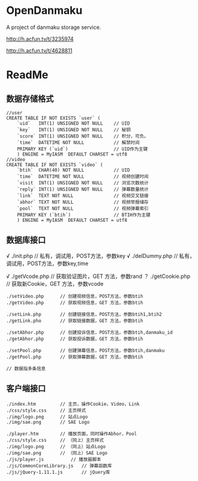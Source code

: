 OpenDanmaku
===========

A project of danmaku storage service.

http://h.acfun.tv/t/3235974

http://h.acfun.tv/t/4628811

#	ReadMe

##	数据存储格式

	//user
	CREATE TABLE IF NOT EXISTS `user` (
		`uid`	INT(1) UNSIGNED	NOT NULL	// UID
		`key`	INT(1) UNSIGNED	NOT NULL	// 秘钥
		`score`	INT(1) UNSIGNED	NOT NULL	// 积分，可负。
		`time`	DATETIME NOT NULL 			// 解禁时间
		PRIMARY KEY (`uid`)					// UID作为主键
		) ENGINE = MyIASM  DEFAULT CHARSET = utf8
	//video
	CREATE TABLE IF NOT EXISTS `video` (
		`btih`	CHAR(40) NOT NULL			// UID
		`time`	DATETIME NOT NULL 			// 视频创建时间
		`visit	INT(1) UNSIGNED	NOT NULL	// 浏览次数统计
		`reply`	INT(1) UNSIGNED	NOT NULL	// 弹幕数量统计
		`link`	TEXT NOT NULL				// 视频交叉链接
		`abhor`	TEXT NOT NULL				// 视频举报储存
		`pool`	TEXT NOT NULL				// 视频弹幕索引
		PRIMARY KEY (`btih`)				// BTIH作为主键
		) ENGINE = MyIASM  DEFAULT CHARSET = utf8

##	数据库接口

√	./init.php			// 私有，调试用，POST方法，参数key
√	./delDummy.php		// 私有，调试用，POST方法，参数key,time
	
√	./getVcode.php		// 获取验证图片，GET 方法，参数rand
？	./getCookie.php		// 获取新Cookie，GET 方法，参数vcode
	
	./setVideo.php		// 创建视频信息，POST方法，参数btih
	./getVideo.php		// 获取视频信息，GET 方法，参数btih

	./setLink.php		// 创建链接信息，POST方法，参数btih1,btih2
	./getLink.pho		// 获取链接数据，GET 方法，参数btih

	./setAbhor.php		// 创建投诉信息，POST方法，参数btih,danmaku_id
	./getAbhor.php		// 获取投诉数据，GET 方法，参数btih

	./setPool.php		// 创建弹幕信息，POST方法，参数btih,danmaku
	./getPool.php		// 获取弹幕数据，GET 方法，参数btih
	
	// 数据指多条信息

##	客户端接口

	./index.htm			// 主页，操作Cookie，Video，Link
	./css/style.css		// 主页样式
	./img/logo.png		// 站点Logo
	./img/sae.png		// SAE Logo
	
	./player.htm		// 播放页面，同时操作Abhor，Pool
	./css/style.css		// （同上）主页样式
	./img/logo.png		// （同上）站点Logo
	./img/sae.png		// （同上）SAE Logo
	./js/player.js			// 播放器脚本
	./js/CommonCoreLibrary.js	// 弹幕函数库
	./js/jQuery-1.11.1.js		// jQuery库
	
#
